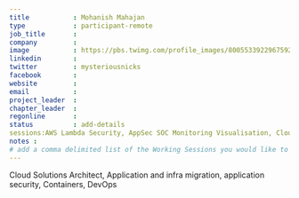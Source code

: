 ```yaml
---
title           : Mohanish Mahajan
type            : participant-remote
job_title       :
company         :
image           : https://pbs.twimg.com/profile_images/800553392296759296/G4h7vRhk_400x400.jpg
linkedin        :
twitter         : mysteriousnicks
facebook        :
website         :
email           :
project_leader  :
chapter_leader  :
regonline       :
status          : add-details
sessions:AWS Lambda Security, AppSec SOC Monitoring Visualisation, Cloud brokerage - authentication and authorisation, Creating an standard for GDPR patterns, Cyber Insurance, DevSecOps, GDPR Appropriate Security Controls, Security Crowdsourcing, Securing GitHub Integrations, Securing the CI Pipeline
notes :
# add a comma delimited list of the Working Sessions you would like to attend in the meta above (use the session's title) e.g. sessions: Security Playbooks Diagrams, Hackathon Daily Sessions
---
```


Cloud Solutions Architect, Application and infra migration, application security, Containers, DevOps
